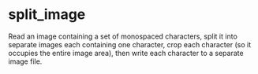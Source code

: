 # split_image
Read an image containing a set of monospaced characters, split it into separate images each containing one character, crop each character (so it occupies the entire image area), then write each character to a separate image file.
